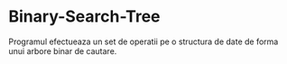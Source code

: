 # Binary-Search-Tree

Programul efectueaza un set de operatii pe o structura de date de forma unui arbore binar de cautare.

